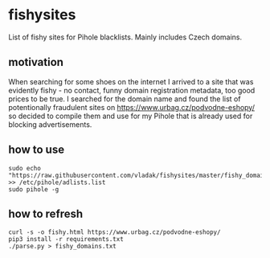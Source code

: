# fishysites

List of fishy sites for Pihole blacklists. Mainly includes Czech domains.

## motivation

When searching for some shoes on the internet I arrived to a site that was evidently fishy - no contact, 
funny domain registration metadata, too good prices to be true. I searched for the domain name and found
the list of potentionally fraudulent sites on https://www.urbag.cz/podvodne-eshopy/ so decided to compile
them and use for my Pihole that is already used for blocking advertisements.

## how to use

```
sudo echo "https://raw.githubusercontent.com/vladak/fishysites/master/fishy_domains.txt" >> /etc/pihole/adlists.list
sudo pihole -g
```

## how to refresh

```
curl -s -o fishy.html https://www.urbag.cz/podvodne-eshopy/
pip3 install -r requirements.txt
./parse.py > fishy_domains.txt
```
